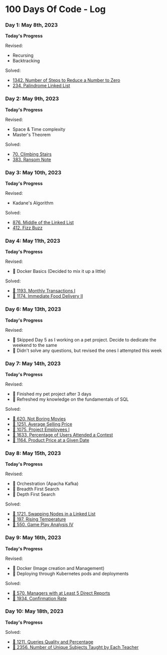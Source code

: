 # 100 Days Of Code - Log

### Day 1: May 8th, 2023

**Today's Progress**

Revised:
- Recursing
- Backtracking

Solved:
- [1342. Number of Steps to Reduce a Number to Zero](https://leetcode.com/problems/number-of-steps-to-reduce-a-number-to-zero/)
- [234. Palindrome Linked List](https://leetcode.com/problems/palindrome-linked-list/)

### Day 2: May 9th, 2023

**Today's Progress**

Revised:
- Space & Time complexity
- Master's Theorem

Solved:
- [70. Climbing Stairs](https://leetcode.com/problems/climbing-stairs/description/)
- [383. Ransom Note](https://leetcode.com/problems/ransom-note/)

### Day 3: May 10th, 2023

**Today's Progress**

Revised:
- Kadane's Algorithm

Solved:
- [876. Middle of the Linked List](https://leetcode.com/problems/middle-of-the-linked-list/)
- [412. Fizz Buzz](https://leetcode.com/problems/fizz-buzz/)

### Day 4: May 11th, 2023

**Today's Progress**

Revised:
- 📌 Docker Basics (Decided to mix it up a little)

Solved:
- [📌 1193. Monthly Transactions I](https://leetcode.com/problems/monthly-transactions-i/)
- [📌 1174. Immediate Food Delivery II](https://leetcode.com/problems/immediate-food-delivery-ii/)

### Day 6: May 13th, 2023

**Today's Progress**

Revised:
- 📌 Skipped Day 5 as I working on a pet project. Decide to dedicate the weekend to the same 
- 📌 Didn't solve any questions, but revised the ones I attempted this week

### Day 7: May 14th, 2023

**Today's Progress**

Revised:
- 📌 Finished my pet project after 3 days
- 📌 Refreshed my knowledge on the fundamentals of SQL

Solved:
- [📌 620. Not Boring Movies](https://leetcode.com/problems/not-boring-movies/)
- [📌 1251. Average Selling Price](https://leetcode.com/problems/average-selling-price/)
- [📌 1075. Project Employees I](https://leetcode.com/problems/project-employees-i/)
- [📌 1633. Percentage of Users Attended a Contest](https://leetcode.com/problems/percentage-of-users-attended-a-contest/)
- [📌 1164. Product Price at a Given Date](https://leetcode.com/problems/product-price-at-a-given-date/)

### Day 8: May 15th, 2023

**Today's Progress**

Revised:
- 📌 Orchestration (Apacha Kafka)
- 📌 Breadth First Search
- 📌 Depth First Search

Solved:
- [📌 1721. Swapping Nodes in a Linked List](https://leetcode.com/problems/swapping-nodes-in-a-linked-list/)
- [📌 197. Rising Temperature](https://leetcode.com/problems/rising-temperature/)
- [📌 550. Game Play Analysis IV](https://leetcode.com/problems/game-play-analysis-iv/)

### Day 9: May 16th, 2023

**Today's Progress**

Revised:
- 📌 Docker (Image creation and Management)
- 📌 Deploying through Kubernetes pods and deployments

Solved:
- [📌 570. Managers with at Least 5 Direct Reports](https://leetcode.com/problems/managers-with-at-least-5-direct-reports/)
- [📌 1934. Confirmation Rate](https://leetcode.com/problems/confirmation-rate/)

### Day 10: May 18th, 2023

**Today's Progress**

Solved:
- [📌 1211. Queries Quality and Percentage](https://leetcode.com/problems/queries-quality-and-percentage/)
- [📌 2356. Number of Unique Subjects Taught by Each Teacher](https://leetcode.com/problems/number-of-unique-subjects-taught-by-each-teacher/)
